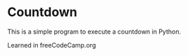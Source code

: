 # Countdown

This is a simple program to execute a countdown in Python.

Learned in freeCodeCamp.org
